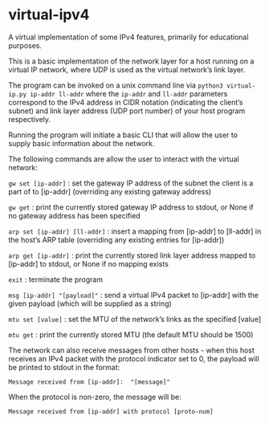 # virtual-ipv4
A virtual implementation of some IPv4 features, primarily for educational purposes.

This is a basic implementation of the network layer for a host running on a virtual IP network, where UDP is used as the virtual network’s link layer.

The program can be invoked on a unix command line via `python3 virtual-ip.py ip-addr ll-addr` where the `ip-addr` and `ll-addr` parameters correspond to the IPv4 address in CIDR notation (indicating the client’s subnet) and link layer address (UDP port number) of your host program respectively.

Running the program will initiate a basic CLI that will allow the user to supply basic information about the network.

The following commands are allow the user to interact with the virtual network:

`gw set [ip-addr]` : set the gateway IP address of the subnet the client is a part of to [ip-addr] (overriding any existing gateway address)

`gw get` : print the currently stored gateway IP address to stdout, or None if no gateway address has been specified

`arp set [ip-addr] [ll-addr]` : insert a mapping from [ip-addr] to [ll-addr] in the host’s ARP table (overriding any existing entries for [ip-addr])

`arp get [ip-addr]` : print the currently stored link layer address mapped to [ip-addr] to stdout, or None if no mapping exists

`exit` : terminate the program

`msg [ip-addr] "[payload]"` : send a virtual IPv4 packet to [ip-addr] with the given payload (which will be supplied as a string)

`mtu set [value]` : set the MTU of the network’s links as the specified [value]

`mtu get` : print the currently stored MTU (the default MTU should be 1500)

The network can also receive messages from other hosts - when this host receives an IPv4 packet with the protocol indicator set to 0, the payload will be printed to stdout in the format:

`Message received from [ip-addr]:  "[message]"`

When the protocol is non-zero, the message will be:

`Message received from [ip-addr] with protocol [proto-num]`

